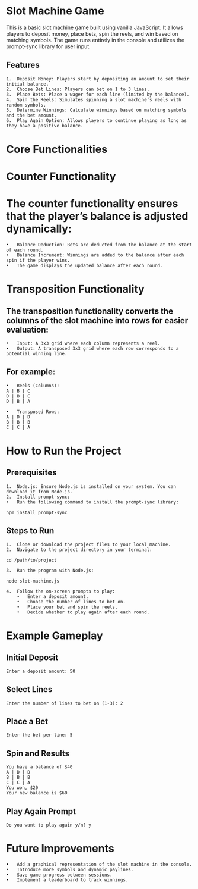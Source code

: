 # Slot Machine Game

This is a basic slot machine game built using vanilla JavaScript. It allows players to deposit money, place bets, spin the reels, and win based on matching symbols. The game runs entirely in the console and utilizes the prompt-sync library for user input.

## Features

	1.	Deposit Money: Players start by depositing an amount to set their initial balance.
	2.	Choose Bet Lines: Players can bet on 1 to 3 lines.
	3.	Place Bets: Place a wager for each line (limited by the balance).
	4.	Spin the Reels: Simulates spinning a slot machine’s reels with random symbols.
	5.	Determine Winnings: Calculate winnings based on matching symbols and the bet amount.
	6.	Play Again Option: Allows players to continue playing as long as they have a positive balance.

# Core Functionalities

# Counter Functionality

# The counter functionality ensures that the player’s balance is adjusted dynamically:
	•	Balance Deduction: Bets are deducted from the balance at the start of each round.
	•	Balance Increment: Winnings are added to the balance after each spin if the player wins.
	•	The game displays the updated balance after each round.

# Transposition Functionality

## The transposition functionality converts the columns of the slot machine into rows for easier evaluation:
	•	Input: A 3x3 grid where each column represents a reel.
	•	Output: A transposed 3x3 grid where each row corresponds to a potential winning line.

## For example:
	•	Reels (Columns):
    A | B | C
    D | B | C
    D | B | A

	•	Transposed Rows:
    A | D | D
    B | B | B
    C | C | A

# How to Run the Project

## Prerequisites

	1.	Node.js: Ensure Node.js is installed on your system. You can download it from Node.js.
	2.	Install prompt-sync:
	•	Run the following command to install the prompt-sync library:
    
    npm install prompt-sync

## Steps to Run

	1.	Clone or download the project files to your local machine.
	2.	Navigate to the project directory in your terminal:

    cd /path/to/project

    3.	Run the program with Node.js:

    node slot-machine.js

    4.	Follow the on-screen prompts to play:
        •	Enter a deposit amount.
        •	Choose the number of lines to bet on.
        •	Place your bet and spin the reels.
        •	Decide whether to play again after each round.

# Example Gameplay

## Initial Deposit

    Enter a deposit amount: 50

## Select Lines

    Enter the number of lines to bet on (1-3): 2

## Place a Bet

    Enter the bet per line: 5

## Spin and Results

    You have a balance of $40
    A | D | D
    B | B | B
    C | C | A
    You won, $20
    Your new balance is $60

## Play Again Prompt

    Do you want to play again y/n? y

# Future Improvements

	•	Add a graphical representation of the slot machine in the console.
	•	Introduce more symbols and dynamic paylines.
	•	Save game progress between sessions.
	•	Implement a leaderboard to track winnings.